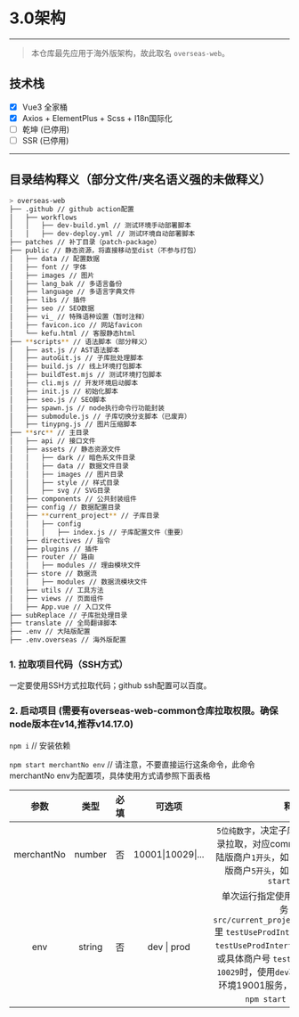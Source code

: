 # 3.0架构

------


> 本仓库最先应用于海外版架构，故此取名 `overseas-web`。

## 技术栈 
- [x] Vue3 全家桶
- [x] Axios + ElementPlus + Scss + I18n国际化
- [ ] 乾坤 (已停用)
- [ ] SSR (已停用)

------

## 目录结构释义（部分文件/夹名语义强的未做释义）
```bash
> overseas-web
├── .github // github action配置
│   ├── workflows
│   │   ├── dev-build.yml // 测试环境手动部署脚本
│   │   ├── dev-deploy.yml // 测试环境自动部署脚本
├── patches // 补丁目录（patch-package）
├── public // 静态资源，将直接移动至dist（不参与打包）
│   ├── data // 配置数据
│   ├── font // 字体
│   ├── images // 图片
│   ├── lang_bak // 多语言备份
│   ├── language // 多语言字典文件
│   ├── libs // 插件
│   ├── seo // SEO数据
│   ├── vi_ // 特殊语种设置（暂时注释）
│   ├── favicon.ico // 网站favicon
│   └── kefu.html // 客服静态html
├── **scripts** // 语法脚本（部分释义）
│   ├── ast.js // AST语法脚本
│   ├── autoGit.js // 子库批处理脚本
│   ├── build.js // 线上环境打包脚本
│   ├── buildTest.mjs // 测试环境打包脚本
│   ├── cli.mjs // 开发环境启动脚本
│   ├── init.js // 初始化脚本
│   ├── seo.js // SEO脚本
│   ├── spawn.js // node执行命令行功能封装
│   ├── submodule.js // 子库切换分支脚本（已废弃）
│   ├── tinypng.js // 图片压缩脚本
├── **src** // 主目录
│   ├── api // 接口文件
│   ├── assets // 静态资源文件
│   │   ├── dark // 暗色系文件目录
│   │   ├── data // 数据文件目录
│   │   ├── images // 图片目录
│   │   ├── style // 样式目录
│   │   ├── svg // SVG目录
│   ├── components // 公共封装组件
│   ├── config // 数据配置目录
│   ├── **current_project** // 子库目录
│   │   ├── config
│   │   │   ├── index.js // 子库配置文件（重要）
│   ├── directives // 指令
│   ├── plugins // 插件
│   ├── router // 路由
│   │   ├── modules // 理由模块文件
│   ├── store // 数据流
│   │   ├── modules // 数据流模块文件 
│   ├── utils // 工具方法
│   ├── views // 页面组件
│   ├── App.vue // 入口文件
├── subReplace // 子库批处理目录
├── translate // 全局翻译脚本
├── .env // 大陆版配置
├── .env.overseas // 海外版配置
```
### 1. 拉取项目代码（SSH方式）

一定要使用SSH方式拉取代码；github ssh配置可以百度。

### 2. 启动项目 (需要有overseas-web-common仓库拉取权限。确保node版本在v14,推荐v14.17.0)

 `npm i` // 安装依赖

 `npm start merchantNo env` // 请注意，不要直接运行这条命令，此命令 merchantNo env为配置项，具体使用方式请参照下面表格

| 参数 | 类型 | 必填 |可选项 | 释义 |
| :-: | :-: | :-: | :-: | :-: |
| merchantNo | number | 否 | 10001\|10029\|... |  `5位纯数字`，决定子库current_project目录拉取，对应common仓库分支名；大陆版商户`1开头`，如`10001`、`10029`；海外版商户`5开头`，如：`50001`。例：`npm start 10001` |
| env | string | 否 | dev \| prod | 单次运行指定使用线上或测试环境服务，与`src/current_project/config/index.js` 里 `testUseProdInterface` 配置关联，`当 testUseProdInterface: true` 值为true或具体商户号 `testUseProdInterface: 10029`时，使用`dev`将本次运行使用测试环境19001服务，prod 则反之。例：`npm start 10001 dev`。

